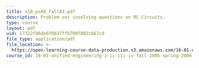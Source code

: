 ```yaml
---
title: s10_ps08_fall03.pdf
description: Problem set involving questions on RC Circuits.
type: course
layout: pdf
uid: 17322f96de6f0b37ffb700f002cb67cd
file_type: application/pdf
file_location: >-
  https://open-learning-course-data-production.s3.amazonaws.com/16-01-unified-engineering-i-ii-iii-iv-fall-2005-spring-2006/17322f96de6f0b37ffb700f002cb67cd_s10_ps08_fall03.pdf
course_id: 16-01-unified-engineering-i-ii-iii-iv-fall-2005-spring-2006
---
```

